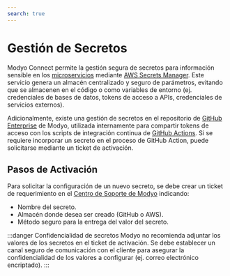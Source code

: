 ```yaml
---
search: true
---
```


# Gestión de Secretos

Modyo Connect permite la gestión segura de secretos para información sensible en los [microservicios](/es/architecture/patterns/microservice.html) mediante [AWS Secrets Manager](https://aws.amazon.com/secrets-manager). Este servicio genera un almacén centralizado y seguro de parámetros, evitando que se almacenen en el código o como variables de entorno (ej. credenciales de bases de datos, tokens de acceso a APIs, credenciales de servicios externos).

Adicionalmente, existe una gestión de secretos en el repositorio de [GitHub Enterprise](https://github.com/enterprise) de Modyo, utilizada internamente para compartir tokens de acceso con los scripts de integración continua de [GitHub Actions](https://github.com/features/actions). Si se requiere incorporar un secreto en el proceso de GitHub Action, puede solicitarse mediante un ticket de activación.

## Pasos de Activación

Para solicitar la configuración de un nuevo secreto, se debe crear un ticket de requerimiento en el [Centro de Soporte de Modyo](https://support.modyo.com) indicando:

- Nombre del secreto.
- Almacén donde desea ser creado (GitHub o AWS).
- Método seguro para la entrega del valor del secreto. 

:::danger Confidencialidad de secretos
Modyo no recomienda adjuntar los valores de los secretos en el ticket de activación. Se debe establecer un canal seguro de comunicación con el cliente para asegurar la confidencialidad de los valores a configurar (ej. correo electrónico encriptado).
:::